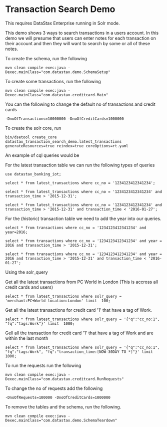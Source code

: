 Transaction Search Demo
========================

This requires DataStax Enterprise running in Solr mode.

This demo shows 3 ways to search transactions in a users account. In this demo we will presume that users can enter notes for each transaction on their account and then they will want to search by some or all of these notes.

To create the schema, run the following

	mvn clean compile exec:java -Dexec.mainClass="com.datastax.demo.SchemaSetup"
	
To create some transactions, run the following 
	
	mvn clean compile exec:java -Dexec.mainClass="com.datastax.creditcard.Main" 

You can the following to change the default no of transactions and credit cards 
	
	-DnoOfTransactions=10000000 -DnoOfCreditCards=1000000
	
To create the solr core, run 

	bin/dsetool create_core datastax_transaction_search_demo.latest_transactions generateResources=true reindex=true coreOptions=rt.yaml

An example of cql queries would be

For the latest transaction table we can run the following types of queries
```
use datastax_banking_iot;

select * from latest_transactions where cc_no = '1234123412341234';

select * from latest_transactions where cc_no = '1234123412341234' and transaction_time > '2015-12-31';

select * from latest_transactions where cc_no = '1234123412341234' and transaction_time > '2015-12-31' and transaction_time < '2016-01-27';
```
For the (historic) transaction table we need to add the year into our queries.

```
select * from transactions where cc_no = '1234123412341234' and year=2016;

select * from transactions where cc_no = '1234123412341234' and year = 2016 and transaction_time > '2015-12-31';

select * from transactions where cc_no = '1234123412341234' and year = 2016 and transaction_time > '2015-12-31' and transaction_time < '2016-01-27';
```
Using the solr_query

Get all the latest transactions from PC World in London (This is accross all credit cards and users)
```
select * from latest_transactions where solr_query = 'merchant:PC+World location:London' limit  100;
```
Get all the latest transactions for credit card '1' that have a tag of Work. 
```
select * from latest_transactions where solr_query = '{"q":"cc_no:1", "fq":"tags:Work"}' limit  1000;
```
Gell all the transaction for credit card '1' that have a tag of Work and are within the last month
```
select * from latest_transactions where solr_query = '{"q":"cc_no:1", "fq":"tags:Work", "fq":"transaction_time:[NOW-30DAY TO *]"}' limit  1000;
```

	
To run the requests run the following 
	
	mvn clean compile exec:java -Dexec.mainClass="com.datastax.creditcard.RunRequests"

To change the no of requests add the following

	-DnoOfRequests=100000 -DnoOfCreditCards=1000000	
	

	
To remove the tables and the schema, run the following.

    mvn clean compile exec:java -Dexec.mainClass="com.datastax.demo.SchemaTeardown"
    
    
